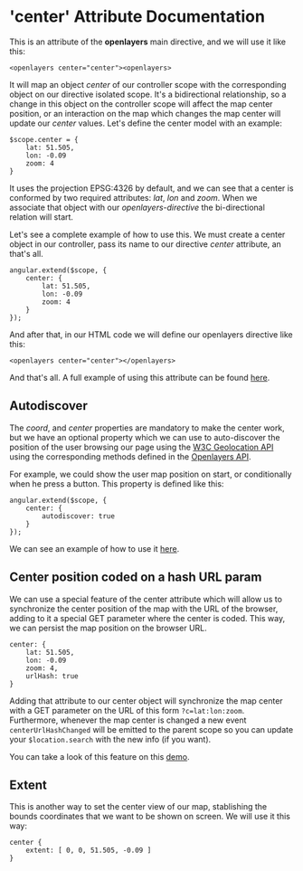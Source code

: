 'center' Attribute Documentation
==================================

This is an attribute of the **openlayers** main directive, and we will use it like this:

```
<openlayers center="center"><openlayers>
```

It will map an object _center_ of our controller scope with the corresponding object on our directive isolated scope. It's a bidirectional relationship, so a change in this object on the controller scope will affect the map center position, or an interaction on the map which changes the map center will update our _center_ values. Let's define the center model with an example:


```
$scope.center = {
    lat: 51.505,
    lon: -0.09
    zoom: 4
}
```

It uses the projection EPSG:4326 by default, and we can see that a center is conformed by two required attributes: _lat_, _lon_ and _zoom_. When we associate that object with our _openlayers-directive_ the bi-directional relation will start.


Let's see a complete example of how to use this. We must create a center object in our controller, pass its name to our directive _center_ attribute, an that's all.

```
angular.extend($scope, {
    center: {
        lat: 51.505,
        lon: -0.09
        zoom: 4
    }
});
```

And after that, in our HTML code we will define our openlayers directive like this:
```
<openlayers center="center"></openlayers>
```

And that's all. A full example of using this attribute can be found [here](http://tombatossals.github.io/angular-openlayers-directive/examples/020-center-example.html).

Autodiscover
------------
The _coord_, and _center_ properties are mandatory to make the center work, but we have an optional property which we can use to auto-discover the position of the user browsing our page using the [W3C Geolocation API](http://dev.w3.org/geo/api/spec-source.html) using the corresponding methods defined in the [Openlayers API](http://openlayers.org/en/v3.0.0/apidoc/ol.Geolocation.html).

For example, we could show the user map position on start, or conditionally when he press a button. This property is defined like this:

```
angular.extend($scope, {
    center: {
        autodiscover: true
    }
});
```

We can see an example of how to use it [here](http://tombatossals.github.io/angular-openlayers-directive/examples/021-center-autodiscover-example.html).


Center position coded on a hash URL param
------------------------------------------
We can use a special feature of the center attribute which will allow us to synchronize the center position of the map with the URL of the browser, adding to it a special GET parameter where the center is coded. This way, we can persist the map position on the browser URL.
```
center: {
    lat: 51.505,
    lon: -0.09
    zoom: 4,
    urlHash: true
}
```

Adding that attribute to our center object will synchronize the map center with a GET parameter on the URL of this form `?c=lat:lon:zoom`. Furthermore, whenever the map center is changed a new event `centerUrlHashChanged` will be emitted to the parent scope so you can update your `$location.search` with the new info (if you want).

You can take a look of this feature on this [demo](http://tombatossals.github.io/angular-openlayers-directive/examples/022-url-hash-center-example.html).


Extent
------
This is another way to set the center view of our map, stablishing the bounds coordinates that we want to be shown on screen. We will use it this way:
```
center {
    extent: [ 0, 0, 51.505, -0.09 ]
}
```
